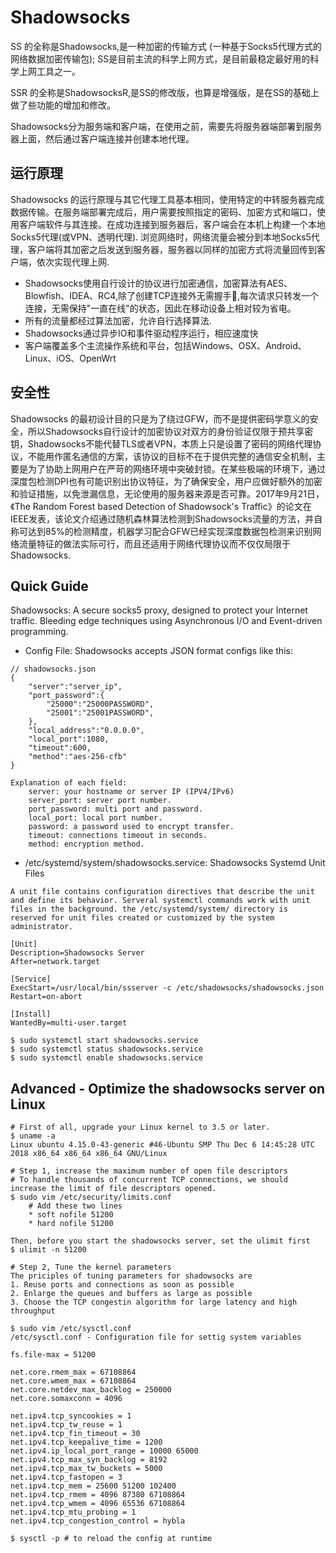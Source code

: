 Shadowsocks
===========

SS 的全称是Shadowsocks,是一种加密的传输方式 (一种基于Socks5代理方式的网络数据加密传输包); SS是目前主流的科学上网方式，是目前最稳定最好用的科学上网工具之一。

SSR 的全称是ShadowsocksR,是SS的修改版，也算是增强版，是在SS的基础上做了些功能的增加和修改。

Shadowsocks分为服务端和客户端，在使用之前，需要先将服务器端部署到服务器上面，然后通过客户端连接并创建本地代理。

运行原理
--------

Shadowsocks 的运行原理与其它代理工具基本相同，使用特定的中转服务器完成数据传输。在服务端部署完成后，用户需要按照指定的密码、加密方式和端口，使用客户端软件与其连接。在成功连接到服务器后，客户端会在本机上构建一个本地Socks5代理(或VPN、透明代理).
浏览网络时，网络流量会被分到本地Socks5代理，客户端将其加密之后发送到服务器，服务器以同样的加密方式将流量回传到客户端，依次实现代理上网.

* Shadowsocks使用自行设计的协议进行加密通信，加密算法有AES、Blowfish、IDEA、RC4,除了创建TCP连接外无需握手🤝,每次请求只转发一个连接，无需保持"一直在线"的状态，因此在移动设备上相对较为省电。
* 所有的流量都经过算法加密，允许自行选择算法.
* Shadowsocks通过异步IO和事件驱动程序运行，相应速度快
* 客户端覆盖多个主流操作系统和平台，包括Windows、OSX、Android、Linux、iOS、OpenWrt

安全性
-----

Shadowsocks
的最初设计目的只是为了绕过GFW，而不是提供密码学意义的安全，所以Shadowsocks自行设计的加密协议对双方的身份验证仅限于预共享密钥，Shadowsocks不能代替TLS或者VPN，本质上只是设置了密码的网络代理协议，不能用作匿名通信的方案，该协议的目标不在于提供完整的通信安全机制，主要是为了协助上网用户在严苛的网络环境中突破封锁。在某些极端的环境下，通过深度包检测DPI也有可能识别出协议特征，为了确保安全，用户应做好额外的加密和验证措施，以免泄漏信息，无论使用的服务器来源是否可靠。2017年9月21日，《The Random Forest
based Detection of Shadowsock's Traffic》的论文在IEEE发表，该论文介绍通过随机森林算法检测到Shadowsocks流量的方法，并自称可达到85%的检测精度，机器学习配合GFW已经实现深度数据包检测来识别网络流量特征的做法实际可行，而且还适用于网络代理协议而不仅仅局限于Shadowsocks.

Quick Guide
------
Shadowsocks: A secure socks5 proxy, designed to protect your Internet traffic. Bleeding edge techniques using Asynchronous I/O and Event-driven programming. 

* Config File: Shadowsocks accepts JSON format configs like this:
```
// shadowsocks.json 
{
    "server":"server_ip",
    "port_password":{
        "25000":"25000PASSWORD",
        "25001":"25001PASSWORD",
    },
    "local_address":"0.0.0.0",
    "local_port":1080,
    "timeout":600,
    "method":"aes-256-cfb"
}

Explanation of each field: 
    server: your hostname or server IP (IPV4/IPv6)
    server_port: server port number.
    port_password: multi port and password.
    local_port: local port number.
    password: a password used to encrypt transfer.
    timeout: connections timeout in seconds.
    method: encryption method.
```

* /etc/systemd/system/shadowsocks.service: Shadowsocks Systemd Unit Files 
```
A unit file contains configuration directives that describe the unit and define its behavior. Serveral systemctl commands work with unit files in the background. the /etc/systemd/system/ directory is reserved for unit files created or customized by the system administrator.

[Unit]
Description=Shadowsocks Server 
After=network.target
 
[Service]
ExecStart=/usr/local/bin/ssserver -c /etc/shadowsocks/shadowsocks.json 
Restart=on-abort

[Install]
WantedBy=multi-user.target 

$ sudo systemctl start shadowsocks.service 
$ sudo systemctl status shadowsocks.service 
$ sudo systemctl enable shadowsocks.service
```

Advanced - Optimize the shadowsocks server on Linux 
---------------------------------------------------

```
# First of all, upgrade your Linux kernel to 3.5 or later.
$ uname -a 
Linux ubuntu 4.15.0-43-generic #46-Ubuntu SMP Thu Dec 6 14:45:28 UTC 2018 x86_64 x86_64 x86_64 GNU/Linux

# Step 1, increase the maximum number of open file descriptors 
# To handle thousands of concurrent TCP connections, we should increase the limit of file descriptors opened. 
$ sudo vim /etc/security/limits.conf 
    # Add these two lines 
    * soft nofile 51200 
    * hard nofile 51200 

Then, before you start the shadowsocks server, set the ulimit first 
$ ulimit -n 51200

# Step 2, Tune the kernel parameters 
The priciples of tuning parameters for shadowsocks are 
1. Reuse ports and connections as soon as possible 
2. Enlarge the queues and buffers as large as possible 
3. Choose the TCP congestin algorithm for large latency and high throughput

$ sudo vim /etc/sysctl.conf 
/etc/sysctl.conf - Configuration file for settig system variables 

fs.file-max = 51200

net.core.rmem_max = 67108864
net.core.wmem_max = 67108864
net.core.netdev_max_backlog = 250000
net.core.somaxconn = 4096

net.ipv4.tcp_syncookies = 1
net.ipv4.tcp_tw_reuse = 1
net.ipv4.tcp_fin_timeout = 30
net.ipv4.tcp_keepalive_time = 1200
net.ipv4.ip_local_port_range = 10000 65000
net.ipv4.tcp_max_syn_backlog = 8192
net.ipv4.tcp_max_tw_buckets = 5000
net.ipv4.tcp_fastopen = 3
net.ipv4.tcp_mem = 25600 51200 102400
net.ipv4.tcp_rmem = 4096 87380 67108864
net.ipv4.tcp_wmem = 4096 65536 67108864
net.ipv4.tcp_mtu_probing = 1
net.ipv4.tcp_congestion_control = hybla

$ sysctl -p # to reload the config at runtime

```
